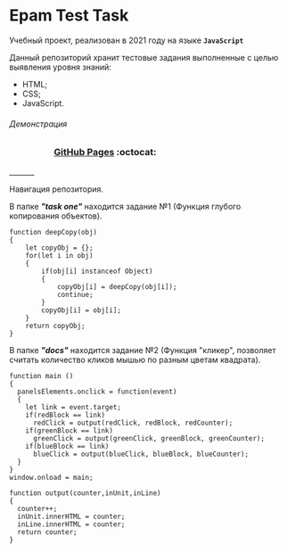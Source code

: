 # Epam Test Task

Учебный проект, реализован в 2021 году на языке **`JavaScript`**

Данный репозиторий хранит тестовые задания выполненные с целью выявления уровня знаний:
+ HTML;
+ CSS;
+ JavaScript.

###### Демонстрация
<dl>
  <dd>
    <dl>
      <dd>
          <h3><a href="https://riorustik.github.io/Epam_Test_Task/">GitHub Pages</a> :octocat:</h3>
      </dd>
    </dl>
  </dd>
</dl> 
_______

Навигация репозитория.

В папке ***"task one"*** находится задание №1 (Функция глубого копирования объектов).
```
function deepCopy(obj)
{
    let copyObj = {};
    for(let i in obj)
    {
        if(obj[i] instanceof Object)
        {
            copyObj[i] = deepCopy(obj[i]);
            continue;
        }
        copyObj[i] = obj[i];
    }
    return copyObj;
}
```

В папке ***"docs"*** находится задание №2 (Функция "кликер", позволяет считать количество кликов мышью по разным цветам квадрата).
```
function main () 
{
  panelsElements.onclick = function(event) 
  {
    let link = event.target;
    if(redBlock == link)
      redClick = output(redClick, redBlock, redCounter);
    if(greenBlock == link)
      greenClick = output(greenClick, greenBlock, greenCounter); 
    if(blueBlock == link)
      blueClick = output(blueClick, blueBlock, blueCounter);
  }
}
window.onload = main;

function output(counter,inUnit,inLine)
{
  counter++;
  inUnit.innerHTML = counter;
  inLine.innerHTML = counter;
  return counter;
}
```






